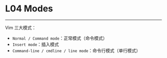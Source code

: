 # L04 Modes
---

Vim 三大模式：

- `Normal / Command mode`：正常模式（命令模式）
- `Insert mode`：插入模式
- `Command-line / cmdline / line mode`：命令行模式（单行模式）
